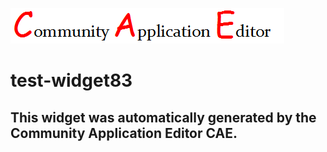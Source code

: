 ![CAE](https://github.com/cae-community-application-editor/application-test-application82/blob/gh-pages/frontendComponent-test-widget83/img/logo.png)  

test-widget83
===================


This widget was automatically generated by the Community Application Editor CAE.  
---------------
